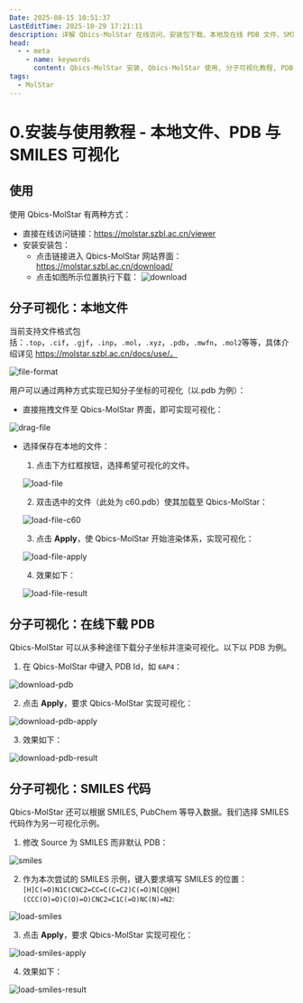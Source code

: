 ```yaml
---
Date: 2025-08-15 10:51:37
LastEditTime: 2025-10-29 17:21:11
description: 详解 Qbics-MolStar 在线访问、安装包下载、本地及在线 PDB 文件、SMILES 代码三种方式实现分子 3D 可视化，含拖拽加载、Apply 渲染完整步骤。
head:
  - - meta
    - name: keywords
      content: Qbics-MolStar 安装, Qbics-MolStar 使用, 分子可视化教程, PDB 文件查看, SMILES 渲染, 在线分子查看器
tags:
  - MolStar
---
```


# 0.安装与使用教程 - 本地文件、PDB 与 SMILES 可视化

## 使用

使用 Qbics-MolStar 有两种方式：

- 直接在线访问链接：https://molstar.szbl.ac.cn/viewer
- 安装安装包：
  - 点击链接进入 Qbics-MolStar 网站界面：https://molstar.szbl.ac.cn/download/
  - 点击如图所示位置执行下载：
    ![download](./assets/download.webp)

## 分子可视化：本地文件

当前支持文件格式包括：`.top`，`.cif`，`.gjf`，`.inp`，`.mol`，`.xyz`，`.pdb`，`.mwfn`，`.mol2`等等，具体介绍详见 https://molstar.szbl.ac.cn/docs/use/。

![file-format](./assets/file-format.webp)

用户可以通过两种方式实现已知分子坐标的可视化（以.pdb 为例）：

- 直接拖拽文件至 Qbics-MolStar 界面，即可实现可视化：

![drag-file](./assets/drag-file.webp)

- 选择保存在本地的文件：

  1. 点击下方红框按钮，选择希望可视化的文件。

  ![load-file](./assets/load-file.webp)

  2. 双击选中的文件（此处为 c60.pdb）使其加载至 Qbics-MolStar：

  ![load-file-c60](./assets/load-file-c60.webp)

  3. 点击 **Apply**，使 Qbics-MolStar 开始渲染体系，实现可视化：

  ![load-file-apply](./assets/load-file-apply.webp)

  4. 效果如下：

  ![load-file-result](./assets/load-file-result.webp)

## 分子可视化：在线下载 PDB

Qbics-MolStar 可以从多种途径下载分子坐标并渲染可视化。以下以 PDB 为例。

1. 在 Qbics-MolStar 中键入 PDB Id，如 `6AP4`：

![download-pdb](./assets/download-pdb.webp)

2. 点击 **Apply**，要求 Qbics-MolStar 实现可视化：

![download-pdb-apply](./assets/download-pdb-apply.webp)

3. 效果如下：

![download-pdb-result](./assets/download-pdb-result.webp)

## 分子可视化：SMILES 代码

Qbics-MolStar 还可以根据 SMILES, PubChem 等导入数据。我们选择 SMILES 代码作为另一可视化示例。

1. 修改 Source 为 SMILES 而非默认 PDB：

![smiles](./assets/smiles.webp)

2. 作为本次尝试的 SMILES 示例，键入要求填写 SMILES 的位置： `[H]C(=O)N1C(CNC2=CC=C(C=C2)C(=O)N[C@@H](CCC(O)=O)C(O)=O)CNC2=C1C(=O)NC(N)=N2`:

![load-smiles](./assets/load-smiles.webp)

3. 点击 **Apply**，要求 Qbics-MolStar 实现可视化：

![load-smiles-apply](./assets/load-smiles-apply.webp)

4. 效果如下：

![load-smiles-result](./assets/load-smiles-result.webp)
